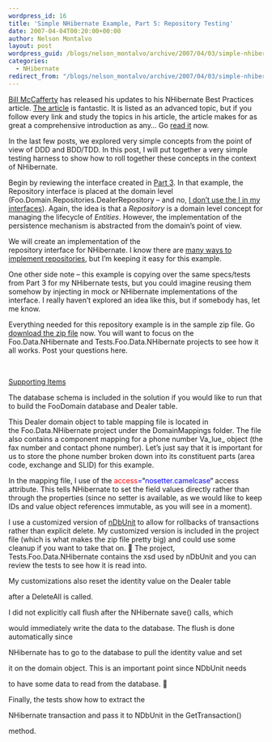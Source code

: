 ```yaml
---
wordpress_id: 16
title: 'Simple NHibernate Example, Part 5: Repository Testing'
date: 2007-04-04T00:20:00+00:00
author: Nelson Montalvo
layout: post
wordpress_guid: /blogs/nelson_montalvo/archive/2007/04/03/simple-nhibernate-example-part-5-repository-testing.aspx
categories:
  - NHibernate
redirect_from: "/blogs/nelson_montalvo/archive/2007/04/03/simple-nhibernate-example-part-5-repository-testing.aspx/"
---
```

<a href="http://devlicio.us/blogs/billy%5Fmccafferty/" target="_blank">Bill McCafferty</a> has released his updates to his NHibernate Best Practices article. <a href="http://www.codeproject.com/aspnet/NHibernateBestPractices.asp" target="_blank">The article</a> is fantastic. It is listed as an advanced topic, but if you follow every link and study the topics in his article, the article makes for as great&nbsp;a comprehensive introduction as any&#8230; Go <a href="http://www.codeproject.com/aspnet/NHibernateBestPractices.asp" target="_blank">read it</a> now. 

In the last few posts, we explored very simple concepts from the point of view of DDD and&nbsp;BDD/TDD. In this post, I will put together a very simple testing harness to show how to roll together these concepts&nbsp;in the context of&nbsp;NHibernate.

Begin by reviewing the interface created in <a href="https://lostechies.com/blogs/nelson_montalvo/archive/2007/03/30/simple-nhibernate-example-part-3-initial-repository-implementation.aspx" title="Simple NHibernate Example, Part 3" target="_blank">Part 3</a>. In that example, the Repository interface is placed at the domain level (Foo.Domain.Repositories.DealerRepository &#8211; and no, <a href="http://codebetter.com/blogs/jeremy.miller/archive/2006/04/26/143489.aspx" target="_blank">I don&#8217;t use the I in my interfaces</a>). Again, the idea is that a _Repository_ is a domain level concept for managing the lifecycle of _Entities_. However, the implementation of&nbsp;the persistence mechanism&nbsp;is abstracted from the domain&#8217;s point of view. 

We will create an implementation of the repository&nbsp;interface&nbsp;for&nbsp;NHibernate.&nbsp;I know there are <a href="http://www.ayende.com/Blog/archive/2007/03/20/Repositories-101.aspx" target="_blank">many ways to implement repositories</a>, but I&#8217;m keeping it easy for this example.

One other side note &#8211; this example is copying&nbsp;over the same&nbsp;specs/tests from Part 3 for my NHibernate tests, but you could imagine reusing them somehow by injecting in mock or NHibernate implementations of the interface. I really haven&#8217;t explored an idea like this, but if somebody has, let me know.

Everything needed for this repository example is in the sample zip file. Go <a href="http://groups.google.com/group/lostechies/web/Foo.Domain.zip" target="_blank">download the zip file</a>&nbsp;now. You will want to focus on the Foo.Data.NHibernate and Tests.Foo.Data.NHibernate projects to see how it all works. Post your questions here.

&nbsp;

<u>Supporting Items</u>

The&nbsp;database schema is included in the solution if you would like to run that to build the FooDomain database and Dealer table.

This Dealer domain object to table mapping file is located in the&nbsp;Foo.Data.NHibernate project under the DomainMappings folder.&nbsp;The file also&nbsp;contains a component mapping for a phone number&nbsp;Va_lue_ object (the fax number and contact phone number). Let&#8217;s just say that it is important for us to store the phone number broken down into its constituent parts (area code, exchange and SLID) for this example. 

In the mapping file,&nbsp;I&nbsp;use of the&nbsp;<span style="color: red">access</span><span style="color: blue">=</span><span style="color: black">&#8220;</span><span style="color: blue">nosetter.camelcase</span><span style="color: black">&#8220;</span> access attribute. This tells NHibernate to set the field values directly rather than through the properties (since no setter is available, as we would like to keep IDs and value object references immutable,&nbsp;as you will see in a moment).

I use a customized version of <a href="http://www.ndbunit.org/" target="_blank">nDbUnit</a> to allow for rollbacks of transactions rather than explicit delete. My customized version is included in the project file (which is what makes&nbsp;the&nbsp;zip file&nbsp;pretty big) and could use some cleanup if you want to take that on. 🙂 The project, Tests.Foo.Data.NHibernate contains the xsd used by nDbUnit and you can review the tests to see how it is read into. 

My customizations also reset the identity value on the Dealer table
  
after a DeleteAll is called. 

I did not explicitly call flush after the NHibernate save() calls, which
  
would immediately write the data to the database. The flush is done automatically since
  
NHibernate has to go to the database to pull the identity value and set
  
it on the domain object. This is an important point since NDbUnit needs
  
to have some data to read from the database. 🙂 

Finally, the tests show how to extract the
  
NHibernate transaction and pass it to NDbUnit in the GetTransaction()
  
method.  
&nbsp;